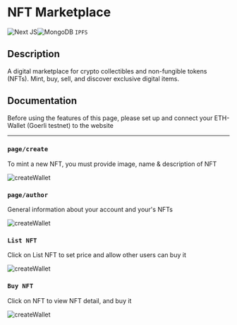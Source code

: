 # NFT Marketplace
![Next JS](https://img.shields.io/badge/Next-black?style=for-the-badge&logo=next.js&logoColor=white)![MongoDB](https://img.shields.io/badge/MongoDB-%234ea94b.svg?style=for-the-badge&logo=mongodb&logoColor=white) `IPFS`

## Description
A digital marketplace for crypto collectibles and non-fungible tokens (NFTs). Mint, buy, sell, and discover exclusive digital items.

## Documentation
Before using the features of this page, please set up and connect your ETH-Wallet (Goerli testnet) to the website

---
### `page/create`
To mint a new NFT, you must provide image, name & description of NFT

![createWallet](https://i.imgur.com/lyA9otr.png)

### `page/author`
General information about your account and your's NFTs

![createWallet](https://i.imgur.com/qLZlXwx.png)

### `List NFT`
Click on List NFT to set price and allow other users can buy it

![createWallet](https://i.imgur.com/adx98yk.png)

### `Buy NFT`
Click on NFT to view NFT detail, and buy it

![createWallet](https://i.imgur.com/X3PAuLS.png)
